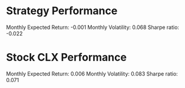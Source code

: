 # Strategy Performance
Monthly Expected Return: -0.001
Monthly Volatility: 0.068
Sharpe ratio: -0.022
# Stock CLX Performance
Monthly Expected Return: 0.006
Monthly Volatility: 0.083
Sharpe ratio: 0.071
